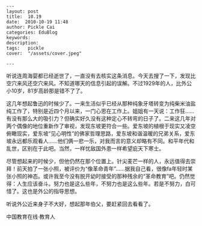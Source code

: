 
    ---
    layout: post  
    title:  10.19  
    date:  2010-10-19 11:48  
    author: Pickle Cai  
    categories: EduBlog  
    keywords: 
    description:   
    tags:	pickle   
    cover:  "/assets/cover.jpeg"  

    ---  
    
听说连周海婴都已经逝世了，一直没有去核实这条消息。今天去搜了一下，发现比空穴来风还空穴来风。不知道哪天的信息引起的误解。不过1929年的人，比外公小10岁，81岁高龄那是错不了了。

这几年想起鲁迅的时候少了。一来生活似乎已经从那种纯象牙塔转变为纯柴米油盐纯工作了，特别是近四个月以来，一门心思在工作上。姐姐有一天说：工作狂……有没有那么大的吸引力？但确实好久没有这种定心不转弯的日子了。二来这几年对两个偶像的地位重新作了审视，发现东坡更符合一些。爱东坡的植根于现实又凌空俯瞰现实，爱东坡“见心明性”的佛家哲理思路，爱东坡和谐温暖的兄弟关系，爱东坡永远都乐观看人……他们俩一悲一乐，对我而言的意义却略有不同。和平年代和乱世，区别在于此吧。当然，一样忧敌国外患一样希望庇天下寒士。

尽管想起来的时候少，但他仍然在那个位置上。针尖麦芒一样的人，永远值得去崇拜！前天拍了一张小照，被评价为“像革命青年”……据我自己看，很像fa年轻时某张小照的神态。或许我至今没有脱开幼时接受的那种残余的“革命教育”吧。仍然觉得：人生应该奋斗。努力也是这么些年，不努力也是这么些年。若是不努力，白可惜了。这也是外公的指导思想。

听说外公近来身子不大好，想起那年伯父，要赶紧回去看看了。		

		    
 中国教育在线·教育人

